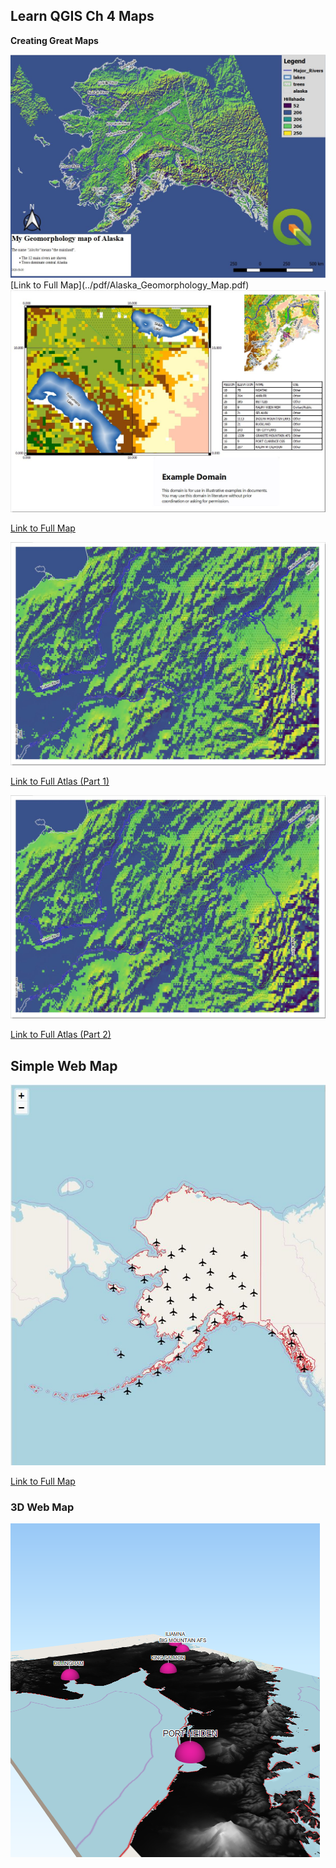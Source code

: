 ## Learn QGIS Ch 4 Maps

**Creating Great Maps**  

<img src="../images/ch4_geomorph.JPG?raw=true"/>  
[Link to Full Map](../pdf/Alaska_Geomorphology_Map.pdf)  

<img src="../images/ch4_FE.JPG?raw=true"/>   

[Link to Full Map](../pdf/Further_Examples.pdf)  

<img src="../images/ch4_atlas.JPG?raw=true"/>  

[Link to Full Atlas (Part 1)](../pdf/atlas_1.pdf)  

<img src="../images/ch4_atlas.JPG?raw=true"/>  

[Link to Full Atlas (Part 2)](../pdf/atlas_2.pdf)  

## Simple Web Map  
<img src="../images/ch4_web1.JPG?raw=true"/>  

[Link to Full Map](../html/webmap1.html)   

### 3D Web Map  

<img src="../images/3dmap.png?raw=true"/>  

